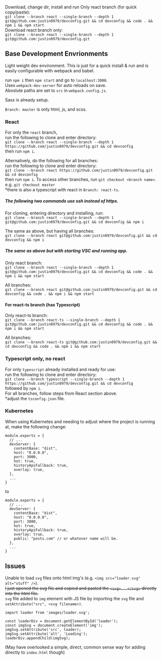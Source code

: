 Download, change dir, install and run Only react branch (for quick copy/paste):<br />
`git clone --branch react --single-branch --depth 1 git@github.com:justin0979/devconfig.git && cd devconfig && code . && npm i && npm start`
<br />
Download react branch only:<br />
`git clone --branch react --single-branch --depth 1 git@github.com:justin0979/devconfig.git`


## Base Development Envrionments

Light weight dev environment. This is just for a quick install & run and is easily configurable with webpack and babel.

run `npm i` then `npm start` and go to `localhost:3000`.<br />
Uses `webpack-dev-server` for auto reloads on save.<br/>
Aboslute paths are set to `src` in `webpack.config.js`.

Sass is already setup.

`Branch: master` is only html, js, and scss.

### React

For only the `react` branch,<br />
run the following to clone and enter directory:<br />
`git clone --branch react --single-branch --depth 1 https://github.com/justin0979/devconfig.git && cd devconfig`
<br />
then run `npm i`.

Alternatively, do the following for all branches:<br />
run the following to clone and enter directory:<br />
`git clone --branch react https://github.com/justin0979/devconfig.git && cd devconfig`
<br />
then run `npm i`.
To access other branches, run `git checkout <branch name>`.<br />
e.g. `git checkout master`<br />
\*there is also a typescript with react in `Branch: react-ts`.

##### The following two commands use ssh instead of https.<br />

For cloning, entering directory and installing, run:<br />
`git clone --branch react --single-branch --depth 1 git@github.com:justin0979/devconfig.git && cd devconfig && npm i`
<br />

The same as above, but having all branches:<br />
`git clone --branch react git@github.com:justin0979/devconfig.git && cd devconfig && npm i`
<br />

##### The same as above but with starting VSC and running app.<br />

Only react branch:<br />
`git clone --branch react --single-branch --depth 1 git@github.com:justin0979/devconfig.git && cd devconfig && code . && npm i && npm start`
<br />

All branches:<br />
`git clone --branch react git@github.com:justin0979/devconfig.git && cd devconfig && code . && npm i && npm start`
<br />

#### For react-ts branch (has Typescript)<br />

Only react-ts branch:<br />
`git clone --branch react-ts --single-branch --depth 1 git@github.com:justin0979/devconfig.git && cd devconfig && code . && npm i && npm start`
<br />

All branches:<br />
`git clone --branch react-ts git@github.com:justin0979/devconfig.git && cd devconfig && code . && npm i && npm start`
<br />

### Typescript only, no react

For only `typescript` already installed and ready for use:<br />
run the following to clone and enter directory:<br />
`git clone --branch typescript --single-branch --depth 1 https://github.com/justin0979/devconfig.git && cd devconfig`
<br /> followed by `npm i`.<br />
For all branches, follow steps from React section above.<br />
\*adjust the `tsconfig.json` file.

### Kubernetes

When using Kubernetes and needing to adjust where the project is running at, make the following change:
<pre><code>module.exports = {
  // ...
  devServer: {
    contentBase: "dist",
    host: "0.0.0.0",
    port: 3000,
    hot: true,
    historyApiFallback: true,
    overlay: true,
  },
  ...
}</code></pre>
to
<pre><code>module.exports = {
  // ...
  devServer: {
    contentBase: "dist",
    host: "0.0.0.0",
    port: 3000,
    hot: true,
    historyApiFallback: true,
    overlay: true,
    public: "posts.com" // or whatever name will be.
  },
  ...
}</code></pre>

## Issues

Unable to load `svg` files onto html img's (e.g. `<img src="loader.svg" alt="stuff" />`).<br />
~~I just opened the svg file and copied and pasted the `<svg>...</svg>` directly into the html file.~~<br />
`svg` file added to `img` element with JS file by importing the `svg` file and `setAttribute("src", <svg filename>)`.
```
import loader from 'images/loader.svg';

const loaderDiv = document.getElementById('loader');
const imgSvg = document.createElement('img');
imgSvg.setAttribute('src', loader);
imgSvg.setAttribute('alt', 'Loading');
loaderDiv.appendChild(imgSvg);
```
(May have overlooked a simple, direct, common sense way for adding directly to `index.html` though)
